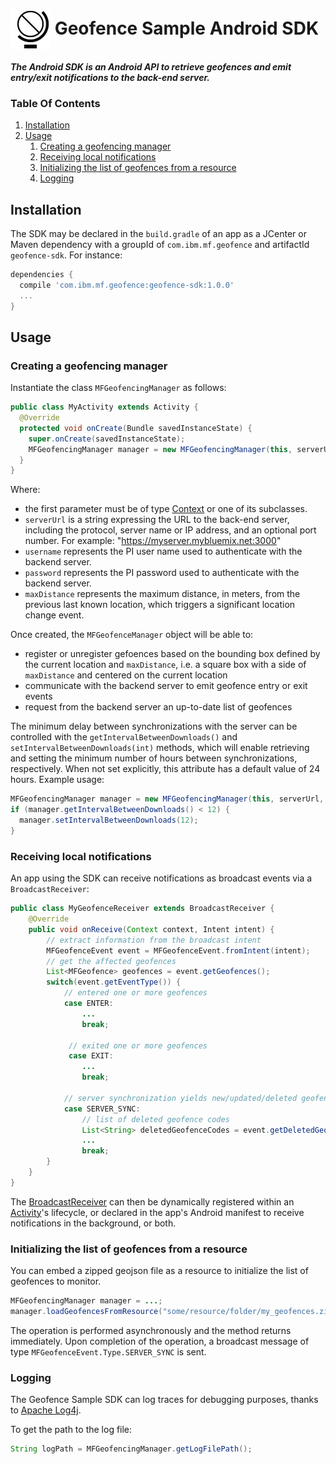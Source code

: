 # <img style="vertical-align: middle" src="src/main/res/mipmap-mdpi/world_globe.png"/> Geofence Sample Android SDK

***The Android SDK is an Android API to retrieve geofences and emit entry/exit notifications to the back-end server.***

### Table Of Contents

1. [Installation](#installation)
2. [Usage](#usage)
    1. [Creating a geofencing manager](#creating-a-geofencing-manager)
    2. [Receiving local notifications](#receiving-local-notifications)
    3. [Initializing the list of geofences from a resource](#initializing-the-list-of-geofences-from-a-resource)
    4. [Logging](#logging)

## Installation

The SDK may be declared in the `build.gradle` of an app as a JCenter or Maven dependency with a groupId of `com.ibm.mf.geofence` and artifactId `geofence-sdk`. For instance:

```groovy
dependencies {
  compile 'com.ibm.mf.geofence:geofence-sdk:1.0.0'
  ...
}
```

## Usage

### Creating a geofencing manager

Instantiate the class `MFGeofencingManager` as follows:

```java
public class MyActivity extends Activity {
  @Override
  protected void onCreate(Bundle savedInstanceState) {
    super.onCreate(savedInstanceState);
    MFGeofencingManager manager = new MFGeofencingManager(this, serverUrl, username, password, maxDistance);
  }
}
```

Where:
* the first parameter must be of type [Context](http://developer.android.com/reference/android/content/Context.html) or one of its subclasses.
* `serverUrl` is a string expressing the URL to the back-end server, including the protocol, server name or IP address, and an optional port number. For example: "https://myserver.mybluemix.net:3000"
* `username` represents the PI user name used to authenticate with the backend server.
* `password` represents the PI password used to authenticate with the backend server.
* `maxDistance` represents the maximum distance, in meters, from the previous last known location, which triggers a significant location change event.

Once created, the `MFGeofenceManager` object will be able to:
* register or unregister gefoences based on the bounding box defined by the current location and `maxDistance`, i.e. a square box with a side of `maxDistance` and centered on the current location
* communicate with the backend server to emit geofence entry or exit events
* request from the backend server an up-to-date list of geofences

The minimum delay between synchronizations with the server can be controlled with the `getIntervalBetweenDownloads()` and `setIntervalBetweenDownloads(int)` methods,
which will enable retrieving and setting the minimum number of hours between synchronizations, respectively. When not set explicitly, this attribute has a default value of 24 hours. Example usage:

```java
MFGeofencingManager manager = new MFGeofencingManager(this, serverUrl, username, password, maxDistance);
if (manager.getIntervalBetweenDownloads() < 12) {
  manager.setIntervalBetweenDownloads(12);
}
```


### Receiving local notifications

An app using the SDK can receive notifications as broadcast events via a `BroadcastReceiver`:

```java
public class MyGeofenceReceiver extends BroadcastReceiver {
    @Override
    public void onReceive(Context context, Intent intent) {
        // extract information from the broadcast intent
        MFGeofenceEvent event = MFGeofenceEvent.fromIntent(intent);
        // get the affected geofences
        List<MFGeofence> geofences = event.getGeofences();
        switch(event.getEventType()) {
            // entered one or more geofences
            case ENTER:
                ...
                break;

             // exited one or more geofences
             case EXIT:
                ...
                break;

            // server synchronization yields new/updated/deleted geofences
            case SERVER_SYNC:
                // list of deleted geofence codes
                List<String> deletedGeofenceCodes = event.getDeletedGeofenceCodes();
                ...
                break;
        }
    }
}
```

The [BroadcastReceiver](http://developer.android.com/reference/android/content/BroadcastReceiver.html) can then be dynamically registered within an [Activity](http://developer.android.com/reference/android/app/Activity.html)'s lifecycle,
or declared in the app's Android manifest to receive notifications in the background, or both.

### Initializing the list of geofences from a resource

You can embed a zipped geojson file as a resource to initialize the list of geofences to monitor.

```java
MFGeofencingManager manager = ...;
manager.loadGeofencesFromResource("some/resource/folder/my_geofences.zip");
```

The operation is performed asynchronously and the method returns immediately. Upon completion of the operation, a broadcast message of type `MFGeofenceEvent.Type.SERVER_SYNC` is sent.

### Logging

The Geofence Sample SDK can log traces for debugging purposes, thanks to [Apache Log4j](http://logging.apache.org/log4j/1.2/).

To get the path to the log file:

```java
String logPath = MFGeofencingManager.getLogFilePath();
```
